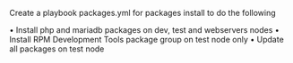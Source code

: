 Create a playbook packages.yml for packages install to do the following

• Install php and mariadb packages on dev, test and webservers nodes
• Install RPM Development Tools package group on test node only
• Update all packages on test node

